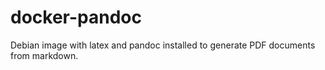 # docker-pandoc

Debian image with latex and pandoc installed to generate PDF documents from markdown.